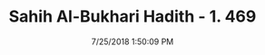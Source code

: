 ---
title        : "Sahih Al-Bukhari Hadith - 1. 469"
date         : 7/25/2018 1:50:09 PM
draft        : false
type         : "hadith"
layout       : "hadith"
BookCode     : "SHB"
VolumeNumber : "1"
HadithNumber : "469"
categories  :  ["Prayer-Clasping one's hands in or outside the mosque"]
tags  :  ["Ibn Sirin"]
---